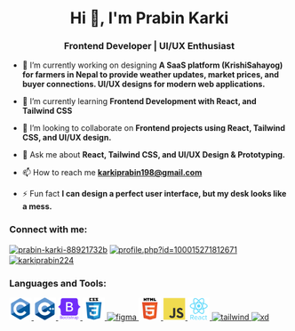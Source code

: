 <h1 align="center">Hi 👋, I'm Prabin Karki</h1>
<h3 align="center">Frontend Developer | UI/UX Enthusiast</h3>

- 🔭 I’m currently working on designing **A SaaS platform (KrishiSahayog) for farmers in Nepal to provide weather updates, market prices, and buyer connections. UI/UX designs for modern web applications.**

- 🌱 I’m currently learning **Frontend Development with React, and Tailwind CSS**

- 👯 I’m looking to collaborate on **Frontend projects using React, Tailwind CSS, and UI/UX design.**

- 💬 Ask me about **React, Tailwind CSS, and UI/UX Design & Prototyping.**

- 📫 How to reach me **karkiprabin198@gmail.com**

- ⚡ Fun fact **I can design a perfect user interface, but my desk looks like a mess.**

<h3 align="left">Connect with me:</h3>
<p align="left">
<a href="https://linkedin.com/in/prabin-karki-88921732b" target="blank"><img align="center" src="https://raw.githubusercontent.com/rahuldkjain/github-profile-readme-generator/master/src/images/icons/Social/linked-in-alt.svg" alt="prabin-karki-88921732b" height="30" width="40" /></a>
<a href="https://fb.com/profile.php?id=100015271812671" target="blank"><img align="center" src="https://raw.githubusercontent.com/rahuldkjain/github-profile-readme-generator/master/src/images/icons/Social/facebook.svg" alt="profile.php?id=100015271812671" height="30" width="40" /></a>
<a href="https://instagram.com/karkiprabin224" target="blank"><img align="center" src="https://raw.githubusercontent.com/rahuldkjain/github-profile-readme-generator/master/src/images/icons/Social/instagram.svg" alt="karkiprabin224" height="30" width="40" /></a>
</p>

<h3 align="left">Languages and Tools:</h3>
<p align="left"><a href="" target="_blank" rel="noreferrer"> <img src="https://raw.githubusercontent.com/devicons/devicon/master/icons/c/c-original.svg" alt="c" width="40" height="40"/> </a> <a href="" target="_blank" rel="noreferrer"> <img src="https://raw.githubusercontent.com/devicons/devicon/master/icons/cplusplus/cplusplus-original.svg" alt="cplusplus" width="40" height="40"/> </a> <a href="" target="_blank" rel="noreferrer"> <img src="https://raw.githubusercontent.com/devicons/devicon/master/icons/bootstrap/bootstrap-plain-wordmark.svg" alt="bootstrap" width="40" height="40"/> </a> <a href=" target="_blank" rel="noreferrer"> <img src="https://raw.githubusercontent.com/devicons/devicon/master/icons/css3/css3-original-wordmark.svg" alt="css3" width="40" height="40"/> </a> <a href="" target="_blank" rel="noreferrer"> <img src="https://www.vectorlogo.zone/logos/figma/figma-icon.svg" alt="figma" width="40" height="40"/> </a> <a href="" target="_blank" rel="noreferrer"> <img src="https://raw.githubusercontent.com/devicons/devicon/master/icons/html5/html5-original-wordmark.svg" alt="html5" width="40" height="40"/> </a> <a href="" target="_blank" rel="noreferrer"> <img src="https://raw.githubusercontent.com/devicons/devicon/master/icons/javascript/javascript-original.svg" alt="javascript" width="40" height="40"/> </a> <a href="" target="_blank" rel="noreferrer"> <img src="https://raw.githubusercontent.com/devicons/devicon/master/icons/react/react-original-wordmark.svg" alt="react" width="40" height="40"/> </a> <a href="" target="_blank" rel="noreferrer"> <img src="https://www.vectorlogo.zone/logos/tailwindcss/tailwindcss-icon.svg" alt="tailwind" width="40" height="40"/> </a> <a href="" target="_blank" rel="noreferrer"> <img src="https://cdn.worldvectorlogo.com/logos/adobe-xd.svg" alt="xd" width="40" height="40"/> </a> </p>

